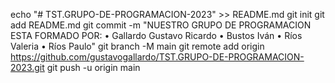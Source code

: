 echo "# TST.GRUPO-DE-PROGRAMACION-2023" >> README.md
git init
git add README.md
git commit -m "NUESTRO GRUPO DE PROGRAMACION ESTA FORMADO POR:
• Gallardo Gustavo Ricardo
• Bustos Iván
• Ríos Valeria
• Ríos Paulo"
git branch -M main
git remote add origin https://github.com/gustavogallardo/TST.GRUPO-DE-PROGRAMACION-2023.git
git push -u origin main
